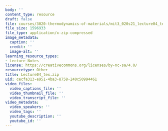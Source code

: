 ```yaml
---
body: ''
content_type: resource
draft: false
file: courses/3020-thermodynamics-of-materials/mit3_020s21_lecture04_tex.zip
file_size: 1596933
file_type: application/x-zip-compressed
image_metadata:
  caption: ''
  credit: ''
  image-alt: ''
learning_resource_types:
- Lecture Notes
license: https://creativecommons.org/licenses/by-nc-sa/4.0/
resourcetype: Other
title: Lecture04_tex.zip
uid: cecfa313-e951-4ba3-8758-240c50994461
video_files:
  video_captions_file: ''
  video_thumbnail_file: ''
  video_transcript_file: ''
video_metadata:
  video_speakers: ''
  video_tags: ''
  youtube_description: ''
  youtube_id: ''
---
```

